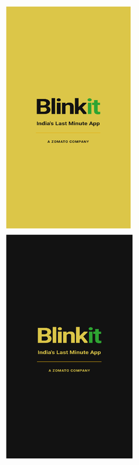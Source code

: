 ![](https://github.com/vishal-sengar-dtu/blinkit/blob/master/project_demo/splash.png)

![](https://github.com/vishal-sengar-dtu/blinkit/blob/master/project_demo/splash_dark.png)

